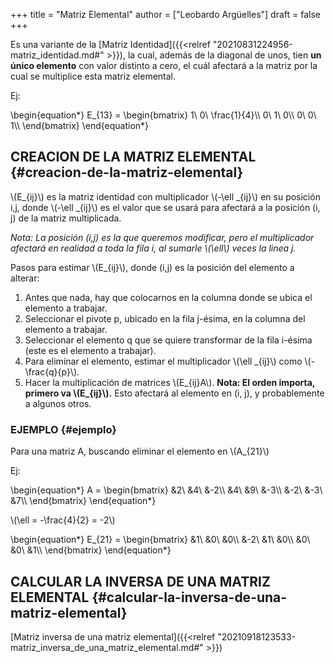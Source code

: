 +++
title = "Matriz Elemental"
author = ["Leobardo Argüelles"]
draft = false
+++

Es una variante de la [Matriz Identidad]({{<relref "20210831224956-matriz_identidad.md#" >}}), la cual, además de la diagonal de unos,
tien **un único elemento** con valor distinto a cero, el cuál afectará a la matriz
por la cual se multiplice esta matriz elemental.

Ej:

\begin{equation\*}
E\_{13} =
\begin{bmatrix}
1\ 0\ \frac{1}{4}\\\\
0\ 1\ 0\\\\
0\ 0\ 1\\\\
\end{bmatrix}
\end{equation\*}


## CREACION DE LA MATRIZ ELEMENTAL {#creacion-de-la-matriz-elemental}

\\(E\_{ij}\\) es la matriz identidad con multiplicador \\(-\ell \_{ij}\\) en su
posición i,j, donde \\(-\ell \_{ij}\\) es el valor que se usará para
afectará a la posición (i, j) de la matriz multiplicada.

_Nota: La posición (i,j) es la que queremos modificar, pero el multiplicador_
_afectará en realidad a toda la fila i, al sumarle \\(\ell\\) veces la linea
j._

Pasos para estimar \\(E\_{ij}\\), donde (i,j) es la posición del elemento
a alterar:

1.  Antes que nada, hay que colocarnos en la columna donde se ubica el elemento a trabajar.
2.  Seleccionar el pivote p, ubicado en la fila j-ésima, en la columna del elemento a trabajar.
3.  Seleccionar el elemento q que se quiere transformar de la fila i-ésima (este es el elemento a trabajar).
4.  Para eliminar el elemento, estimar el multiplicador \\(\ell \_{ij}\\) como \\(-\frac{q}{p}\\).
5.  Hacer la multiplicación de matrices \\(E\_{ij}A\\).
    **Nota: El orden importa, primero va \\(E\_{ij}\\).**
    Esto afectará al elemento en (i, j), y probablemente a algunos otros.


### EJEMPLO {#ejemplo}

Para una matriz A, buscando eliminar el elemento en \\(A\_{21}\\)

Ej:

\begin{equation\*}
A =
\begin{bmatrix}
&2\ &4\ &-2\\\\
&4\ &9\ &-3\\\\
&-2\ &-3\ &7\\\\
\end{bmatrix}
\end{equation\*}

\\(\ell = -\frac{4}{2} = -2\\)

\begin{equation\*}
E\_{21} =
\begin{bmatrix}
&1\ &0\ &0\\\\
&-2\ &1\ &0\\\\
&0\ &0\ &1\\\\
\end{bmatrix}
\end{equation\*}


## CALCULAR LA INVERSA DE UNA MATRIZ ELEMENTAL {#calcular-la-inversa-de-una-matriz-elemental}

[Matriz inversa de una matriz elemental]({{<relref "20210918123533-matriz_inversa_de_una_matriz_elemental.md#" >}})

